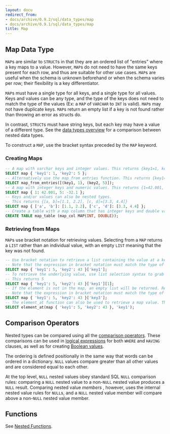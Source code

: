 ```yaml
---
layout: docu
redirect_from:
- docs/archive/0.9.2/sql/data_types/map
- docs/archive/0.9.1/sql/data_types/map
title: Map
---
```


## Map Data Type

`MAP`s are similar to `STRUCT`s in that they are an ordered list of "entries" where a key maps to a value. However, `MAP`s do not need to have the same keys present for each row, and thus are suitable for other use cases. `MAP`s are useful when the schema is unknown beforehand or when the schema varies per row; their flexibility is a key differentiator.

`MAP`s must have a single type for all keys, and a single type for all values. Keys and values can be any type, and the type of the keys does not need to match the type of the values (Ex: a `MAP` of `VARCHAR` to `INT` is valid). `MAP`s may not have duplicate keys. `MAP`s return an empty list if a key is not found rather than throwing an error as structs do.

In contrast, `STRUCT`s must have string keys, but each key may have a value of a different type. See the [data types overview](../../sql/data_types/overview) for a comparison between nested data types.

To construct a `MAP`, use the bracket syntax preceded by the `MAP` keyword.

### Creating Maps

```sql
-- A map with varchar keys and integer values. This returns {key1=1, key2=5}
SELECT map { 'key1': 1, 'key2': 5 };
-- Alternatively use the map_from_entries function. This returns {key1=1, key2=5}
SELECT map_from_entries([(key1, 1), (key2, 5)]);
-- A map with integer keys and numeric values. This returns {1=42.001, 5=-32.100} 
SELECT map { 1: 42.001, 5: -32.1 };
-- Keys and/or values can also be nested types.
-- This returns {[a, b]=[1.1, 2.2], [c, d]=[3.3, 4.4]}
SELECT map { ['a', 'b']: [1.1, 2.2], ['c', 'd']: [3.3, 4.4] };
-- Create a table with a map column that has integer keys and double values
CREATE TABLE map_table (map_col MAP(INT, DOUBLE));
```

### Retrieving from Maps

`MAP`s use bracket notation for retrieving values. Selecting from a `MAP` returns a `LIST` rather than an individual value, with an empty `LIST` meaning that the key was not found. 
```sql
-- Use bracket notation to retrieve a list containing the value at a key's location. This returns [5]
-- Note that the expression in bracket notation must match the type of the map's key
SELECT map { 'key1': 5, 'key2': 43 }['key1'];
-- To retrieve the underlying value, use list selection syntax to grab the first element.
-- This returns 5
SELECT map { 'key1': 5, 'key2': 43 }['key1'][1];
-- If the element is not in the map, an empty list will be returned. Returns []
-- Note that the expression in bracket notation must match the type of the map's key else an error is returned
SELECT map { 'key1': 5, 'key2': 43 }['key3'];
-- The element_at function can also be used to retrieve a map value. This returns [5]
SELECT element_at(map { 'key1': 5, 'key2': 43 }, 'key1');
```

## Comparison Operators

Nested types can be compared using all the [comparison operators](../expressions/comparison_operators).
These comparisons can be used in [logical expressions](../expressions/logical_operators)
for both `WHERE` and `HAVING` clauses, as well as for creating [Boolean values](boolean).

The ordering is defined positionally in the same way that words can be ordered in a dictionary.
`NULL` values compare greater than all other values and are considered equal to each other.

At the top level, `NULL` nested values obey standard SQL `NULL` comparison rules:
comparing a `NULL` nested value to a non-`NULL` nested value produces a `NULL` result.
Comparing nested value _members_ , however, uses the internal nested value rules for `NULL`s,
and a `NULL` nested value member will compare above a non-`NULL` nested value member.

## Functions

See [Nested Functions](../../sql/functions/nested).